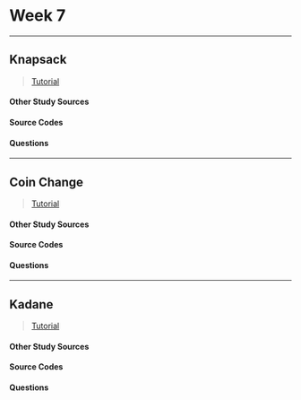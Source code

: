 # Week 7

----------
## Knapsack

> [Tutorial]()

#### Other Study Sources
 
#### Source Codes

#### Questions


----------
## Coin Change

> [Tutorial]()

#### Other Study Sources
 
#### Source Codes

#### Questions


----------
## Kadane

> [Tutorial]()

#### Other Study Sources
 
#### Source Codes

#### Questions